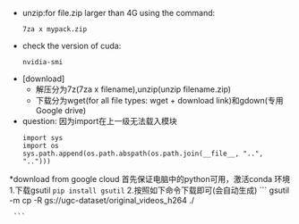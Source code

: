  * unzip:for file.zip larger than 4G using the command:
     ```
     7za x mypack.zip
     ```
  * check the version of cuda:
    ```
    nvidia-smi
    ```
  * [download]
     * 解压分为7z(7za x filename),unzip(unzip filename.zip)
     * 下载分为wget(for all file types: wget + download link)和gdown(专用Google drive)
  * question: 因为import在上一级无法载入模块
     ```
     import sys
     import os
     sys.path.append(os.path.abspath(os.path.join(__file__, "..", "..")))
     ```
  *download from google cloud
  首先保证电脑中的python可用，激活conda 环境
     1.下载gsutil
     ```
     pip install gsutil
     ```
     2.按照如下命令下载即可(会自动生成)
     ```
     gsutil -m cp -R  gs://ugc-dataset/original_videos_h264 ./

     ```



